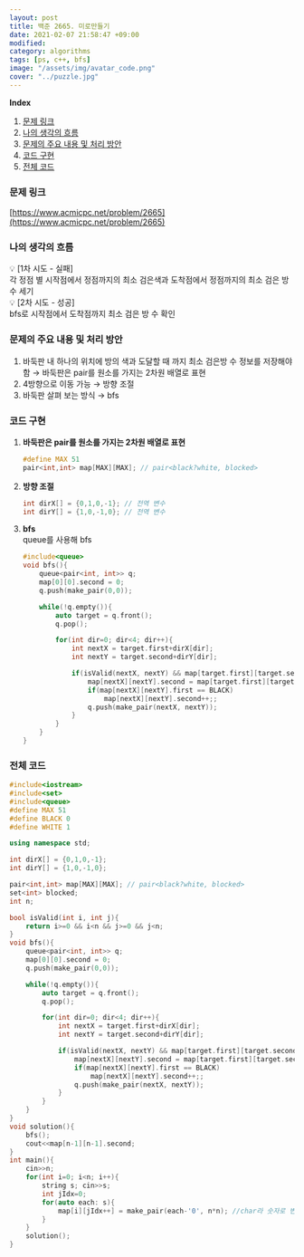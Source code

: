 ```yaml
---
layout: post
title: 백준 2665. 미로만들기
date: 2021-02-07 21:58:47 +09:00
modified: 
category: algorithms
tags: [ps, c++, bfs]
image: "/assets/img/avatar_code.png"
cover: "../puzzle.jpg"
---
```


**Index**
1. [문제 링크](#문제-링크)
1. [나의 생각의 흐름](#나의-생각의-흐름)
1. [문제의 주요 내용 및 처리 방안](#문제의-주요-내용-및-처리-방안)
1. [코드 구현](#코드-구현)
1. [전체 코드](#전체-코드)

### 문제 링크
[https://www.acmicpc.net/problem/2665](https://www.acmicpc.net/problem/2665)

### 나의 생각의 흐름
💡 [1차 시도 - 실패]<br>
    각 정점 별 시작점에서 정점까지의 최소 검은색과 도착점에서 정점까지의 최소 검은 방 수 세기<br>
💡 [2차 시도 - 성공]<br> 
    bfs로 시작점에서 도착점까지 최소 검은 방 수 확인<br>


### 문제의 주요 내용 및 처리 방안
1. 바둑판 내 하나의 위치에 방의 색과 도달할 때 까지 최소 검은방 수 정보를 저장해야함 → 바둑판은 pair를 원소를 가지는 2차원 배열로 표현
1. 4방향으로 이동 가능 → 방향 조절
1. 바둑판 살펴 보는 방식 → bfs

### 코드 구현 
1. **바둑판은 pair를 원소를 가지는 2차원 배열로 표현**<br>
    ```c++
    #define MAX 51
    pair<int,int> map[MAX][MAX]; // pair<black?white, blocked>
    ```
1. **방향 조절**<br>
    ```c++
    int dirX[] = {0,1,0,-1}; // 전역 변수
    int dirY[] = {1,0,-1,0}; // 전역 변수
    ```
1. **bfs**<br>
    queue를 사용해 bfs 
    ```c++
    #include<queue>
    void bfs(){
        queue<pair<int, int>> q;
        map[0][0].second = 0;
        q.push(make_pair(0,0));

        while(!q.empty()){
            auto target = q.front();
            q.pop();

            for(int dir=0; dir<4; dir++){
                int nextX = target.first+dirX[dir];
                int nextY = target.second+dirY[dir];

                if(isValid(nextX, nextY) && map[target.first][target.second].second<map[nextX][nextY].second){
                    map[nextX][nextY].second = map[target.first][target.second].second;
                    if(map[nextX][nextY].first == BLACK)
                        map[nextX][nextY].second++;;
                    q.push(make_pair(nextX, nextY));
                }
            }
        }
    }
    ```

### 전체 코드
```c++
#include<iostream>
#include<set>
#include<queue>
#define MAX 51
#define BLACK 0
#define WHITE 1

using namespace std;

int dirX[] = {0,1,0,-1};
int dirY[] = {1,0,-1,0};

pair<int,int> map[MAX][MAX]; // pair<black?white, blocked>
set<int> blocked;
int n;

bool isValid(int i, int j){
    return i>=0 && i<n && j>=0 && j<n;
}
void bfs(){
    queue<pair<int, int>> q;
    map[0][0].second = 0;
    q.push(make_pair(0,0));

    while(!q.empty()){
        auto target = q.front();
        q.pop();

        for(int dir=0; dir<4; dir++){
            int nextX = target.first+dirX[dir];
            int nextY = target.second+dirY[dir];

            if(isValid(nextX, nextY) && map[target.first][target.second].second<map[nextX][nextY].second){
                map[nextX][nextY].second = map[target.first][target.second].second;
                if(map[nextX][nextY].first == BLACK)
                    map[nextX][nextY].second++;;
                q.push(make_pair(nextX, nextY));
            }
        }
    }
}
void solution(){
    bfs();
    cout<<map[n-1][n-1].second;
}
int main(){
    cin>>n;
    for(int i=0; i<n; i++){
        string s; cin>>s;
        int jIdx=0; 
        for(auto each: s){
            map[i][jIdx++] = make_pair(each-'0', n*n); //char라 숫자로 변경
        }
    }
    solution();
}
```




